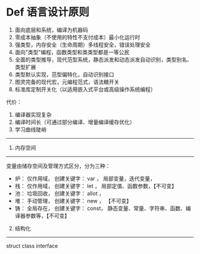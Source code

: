 Def 语言设计原则
===

1. 面向底层和系统，编译为机器码
2. 零成本抽象（不使用的特性不支付成本）最小化运行时
3. 强类型，内存安全（生命周期）多线程安全，错误处理安全
4. 面向"类型"编程，函数类型和类类型都是一等公民
5. 全面的类型推导，现代范型系统，静态派发和动态派发自动识别，类型别名、类型扩展
6. 类型默认实现，范型偏特化，自动识别接口
7. 图灵完备的现代宏，元编程范式，语法糖开关
8. 标准库定制开关化（以适用嵌入式平台或高级操作系统编程）

代价：
1. 编译器实现复杂
2. 编译时间长（可通过部分编译、增量编译缓存优化）
3. 学习曲线陡峭




---------------------------------

1. 内存空间
---

变量由储存空间及管理方式区分，分为三种：

 - 炉： 仅作用域， 创建关键字： var ， 局部变量，迭代变量，
 - 栈： 仅作用域， 创建关键字： let ， 局部定值、函数参数，【不可变】
 - 池： 垃圾回收， 创建关键字： allot ， 
 - 堆： 手动管理， 创建关键字： new ， 【不可变】
 - 铸： 全局存在， 创建关键字： const， 静态变量、常量、字符串、函数、编译器参数等，【不可变】



2. 结构化
---

struct
class
interface 
